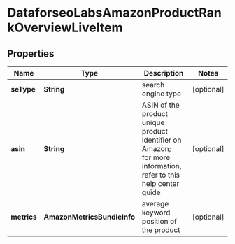 # DataforseoLabsAmazonProductRankOverviewLiveItem


## Properties

| Name | Type | Description | Notes |
|------------ | ------------- | ------------- | -------------|
**seType** | **String** | search engine type |[optional]|
**asin** | **String** | ASIN of the product<br>unique product identifier on Amazon;<br>for more information, refer to this help center guide |[optional]|
**metrics** | **AmazonMetricsBundleInfo** | average keyword position of the product |[optional]|
